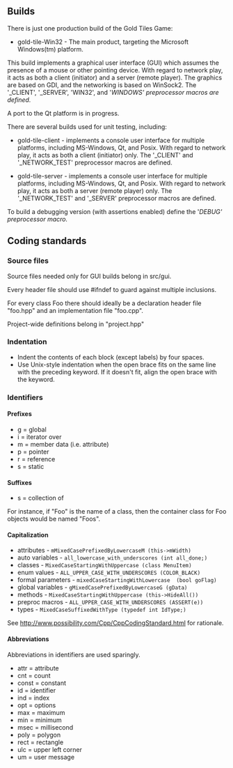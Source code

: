 ## Builds ##

There is just one production build of the Gold Tiles Game:

  * gold-tile-Win32 - The main product, targeting the Microsoft Windows(tm) platform.

This build implements a graphical user interface (GUI) which assumes the presence of a mouse or other pointing device.  With regard to network play, it acts as both a client (initiator) and a server (remote player).  The graphics are based on GDI, and the networking is based on WinSock2.  The '_CLIENT', '_SERVER', 'WIN32', and '_WINDOWS' preprocessor macros are defined._

A port to the Qt platform is in progress.

There are several builds used for unit testing, including:

  * gold-tile-client - implements a console user interface for
multiple platforms, including MS-Windows, Qt, and Posix.  With regard
to network play, it acts as both a client (initiator) only.  The '_CLIENT' and '_NETWORK\_TEST' preprocessor macros are defined.

  * gold-tile-server - implements a console user interface for
multiple platforms, including MS-Windows, Qt, and Posix.  With regard
to network play, it acts as both a server (remote player) only.  The '_NETWORK\_TEST' and '_SERVER' preprocessor macros are defined.

To build a debugging version (with assertions enabled) define the '_DEBUG' preprocessor macro._


## Coding standards ##

### Source files ###

Source files needed only for GUI builds belong in src/gui.

Every header file should use #ifndef to guard against multiple inclusions.

For every class Foo there should ideally be a declaration header file "foo.hpp" and an implementation file "foo.cpp".

Project-wide definitions belong in "project.hpp"

### Indentation ###

  * Indent the contents of each block (except labels) by four spaces.
  * Use Unix-style indentation when the open brace fits on the same line with the preceding keyword. If it doesn't fit, align the open brace with the keyword.

### Identifiers ###

#### Prefixes ####

  * g = global
  * i = iterator over
  * m = member data (i.e. attribute)
  * p = pointer
  * r = reference
  * s = static

#### Suffixes ####

  * s = collection of

For instance, if "Foo" is the name of a class, then the container
class for Foo objects would be named "Foos".

#### Capitalization ####

  * attributes - `mMixedCasePrefixedByLowercaseM (this->mWidth)`
  * auto variables - `all_lowercase_with_underscores (int all_done;)`
  * classes - `MixedCaseStartingWithUppercase (class MenuItem)`
  * enum values - `ALL_UPPER_CASE_WITH_UNDERSCORES (COLOR_BLACK)`
  * formal parameters - `mixedCaseStartingWithLowercase  (bool goFlag)`
  * global variables - `gMixedCasePrefixedByLowercaseG (gData)`
  * methods - `MixedCaseStartingWithUppercase (this->HideAll())`
  * preproc macros - `ALL_UPPER_CASE_WITH_UNDERSCORES (ASSERT(e))`
  * types - `MixedCaseSuffixedWithType (typedef int IdType;)`

See http://www.possibility.com/Cpp/CppCodingStandard.html for rationale.

#### Abbreviations ####

Abbreviations in identifiers are used sparingly.

  * attr = attribute
  * cnt = count
  * const = constant
  * id = identifier
  * ind = index
  * opt = options
  * max = maximum
  * min = minimum
  * msec = millisecond
  * poly = polygon
  * rect = rectangle
  * ulc = upper left corner
  * um = user message